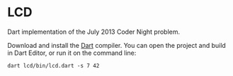 # LCD

Dart implementation of the July 2013 Coder Night problem.

Download and install the [Dart](http://dartlang.org/) compiler. You can open the project and build in Dart Editor, or run it on the command line:

    dart lcd/bin/lcd.dart -s 7 42
